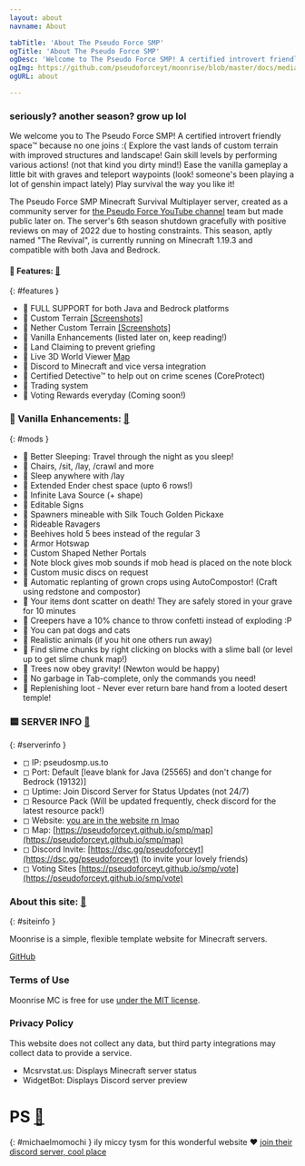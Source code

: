 ```yaml
---
layout: about
navname: About

tabTitle: 'About The Pseudo Force SMP'
ogTitle: 'About The Pseudo Force SMP'
ogDesc: 'Welcome to The Pseudo Force SMP! A certified introvert friendly space™️ because no one joins :('
ogImg: https://github.com/pseudoforceyt/moonrise/blob/master/docs/media/android-chrome-192x192.png?raw=true
ogURL: about

---
```

### seriously? another season? grow up lol

We welcome you to The Pseudo Force SMP! A certified introvert friendly space™️ because no one joins :(
Explore the vast lands of custom terrain with improved structures and landscape! Gain skill levels by performing various actions! (not that kind you dirty mind!) Ease the vanilla gameplay a little bit with graves and teleport waypoints (look! someone's been playing a lot of genshin impact lately) Play survival the way you like it!

The Pseudo Force SMP Minecraft Survival Multiplayer server, created as a community server for [the Pseudo Force YouTube channel](https://youtube.com/@pseudoforceyt) team but made public later on. The server's 6th season shutdown gracefully with positive reviews on may of 2022 due to hosting constraints. This season, aptly named "The Revival", is currently running on Minecraft 1.19.3 and compatible with both Java and Bedrock.

#### 🔶 Features: [🔗](https://pseudoforceyt.github.io/smp/about#features)
{: #features }
 - 🔸 FULL SUPPORT for both Java and Bedrock platforms
 - 🔸 Custom Terrain [[Screenshots]](https://pseudoforceyt.github.io/smp/screenshots)
 - 🔸 Nether Custom Terrain [[Screenshots]](https://pseudoforceyt.github.io/smp/screenshots)
 - 🔸 Vanilla Enhancements (listed later on, keep reading!)
 - 🔸 Land Claiming to prevent griefing
 - 🔸 Live 3D World Viewer [Map](https://pseudoforceyt.github.io/smp/map)
 - 🔸 Discord to Minecraft and vice versa integration
 - 🔸 Certified Detective™️ to help out on crime scenes (CoreProtect)
 - 🔸 Trading system
 - 🔸 Voting Rewards everyday (Coming soon!)

### 🔷 Vanilla Enhancements: [🔗](https://pseudoforceyt.github.io/smp/about#mods)
{: #mods }
 - 🔹 Better Sleeping: Travel through the night as you sleep!
 - 🔹 Chairs, /sit, /lay, /crawl and more
 - 🔹 Sleep anywhere with /lay
 - 🔹 Extended Ender chest space (upto 6 rows!)
 - 🔹 Infinite Lava Source (+ shape)
 - 🔹 Editable Signs
 - 🔹 Spawners mineable with Silk Touch Golden Pickaxe
 - 🔹 Rideable Ravagers
 - 🔹 Beehives hold 5 bees instead of the regular 3
 - 🔹 Armor Hotswap
 - 🔹 Custom Shaped Nether Portals
 - 🔹 Note block gives mob sounds if mob head is placed on the note block
 - 🔹 Custom music discs on request
 - 🔹 Automatic replanting of grown crops using AutoCompostor! (Craft using redstone and compostor)
 - 🔹 Your items dont scatter on death! They are safely stored in your grave for 10 minutes
 - 🔹 Creepers have a 10% chance to throw confetti instead of exploding :P
 - 🔹 You can pat dogs and cats
 - 🔹 Realistic animals (if you hit one others run away)
 - 🔹 Find slime chunks by right clicking on blocks with a slime ball (or level up to get slime chunk map!)
 - 🔹 Trees now obey gravity! (Newton would be happy)
 - 🔹 No garbage in Tab-complete, only the commands you need!
 - 🔹 Replenishing loot - Never ever return bare hand from a looted desert temple!

### 🟨 SERVER INFO [🔗](https://pseudoforceyt.github.io/smp/about#serverinfo)
{: #serverinfo }
 - ◻ IP: pseudosmp.us.to
 - ◻ Port: Default [leave blank for Java (25565) and don't change for Bedrock (19132)]
 - ◻ Uptime: Join Discord Server for Status Updates (not 24/7)
 - ◻ Resource Pack (Will be updated frequently, check discord for the latest resource pack!)
 - ◻ Website: [you are in the website rn lmao](https://pseudoforceyt.github.io/smp)
 - ◻ Map: [https://pseudoforceyt.github.io/smp/map](https://pseudoforceyt.github.io/smp/map)
 - ◻ Discord Invite: [https://dsc.gg/pseudoforceyt](https://dsc.gg/pseudoforceyt) (to invite your lovely friends)
 - ◻ Voting Sites [https://pseudoforceyt.github.io/smp/vote](https://pseudoforceyt.github.io/smp/vote)

### About this site: [🔗](https://pseudoforceyt.github.io/smp/about#siteinfo)
{: #siteinfo }

Moonrise is a simple, flexible template website for Minecraft servers.

[GitHub](https://github.com/coffeebank/moonrise)


### Terms of Use

Moonrise MC is free for use [under the MIT license](https://github.com/coffeebank/moonrise).


### Privacy Policy

This website does not collect any data, but third party integrations may collect data to provide a service.

- Mcsrvstat.us: Displays Minecraft server status
- WidgetBot: Displays Discord server preview





# PS [🔗](https://pseudoforceyt.github.io/smp/about#michaelmomochi)
{: #michaelmomochi }
ily miccy tysm for this wonderful website ♥
[join their discord server, cool place](https://discord.gg/jHvZPp23cF)
